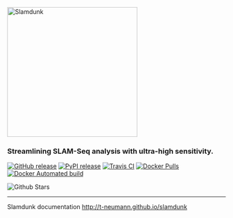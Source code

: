 <img src="http://t-neumann.github.io/slamdunk/images/slamdunk_logo_light.png" width="300" title="Slamdunk">

### Streamlining SLAM-Seq analysis with ultra-high sensitivity.

[![GitHub release](https://img.shields.io/github/release/t-neumann/slamdunk.svg)](https://github.com/t-neumann/slamdunk/releases/latest)
[![PyPI release](https://img.shields.io/pypi/v/slamdunk.svg)](https://pypi.python.org/pypi/slamdunk)
[![Travis CI](https://img.shields.io/travis/t-neumann/slamdunk.svg)](https://travis-ci.org/t-neumann/slamdunk)
[![Docker Pulls](https://img.shields.io/docker/pulls/tobneu/slamdunk.svg)](https://hub.docker.com/r/tobneu/slamdunk)
[![Docker Automated build](https://img.shields.io/docker/automated/tobneu/slamdunk.svg)](https://hub.docker.com/r/tobneu/slamdunk/builds/)


![Github Stars](https://img.shields.io/github/stars/t-neumann/slamdunk.svg?style=social&label=Star)

-----


Slamdunk documentation http://t-neumann.github.io/slamdunk
